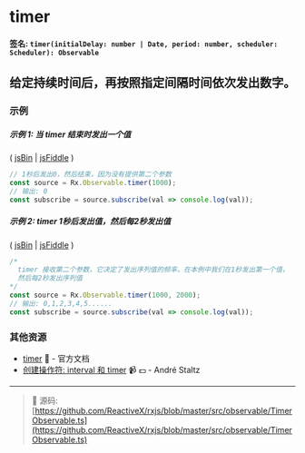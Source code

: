 # timer

#### 签名: `timer(initialDelay: number | Date, period: number, scheduler: Scheduler): Observable`

## 给定持续时间后，再按照指定间隔时间依次发出数字。

### 示例

##### 示例 1: 当 timer 结束时发出一个值

( [jsBin](http://jsbin.com/pazajanehu/1/edit?js,console) | [jsFiddle](https://jsfiddle.net/btroncone/vpx0y8fu/) )

```js
// 1秒后发出0，然后结束，因为没有提供第二个参数
const source = Rx.Observable.timer(1000);
// 输出: 0
const subscribe = source.subscribe(val => console.log(val));
```

##### 示例 2: timer 1秒后发出值，然后每2秒发出值

( [jsBin](http://jsbin.com/kejidofuje/1/edit?js,console) | [jsFiddle](https://jsfiddle.net/btroncone/30ddov8j/) )

```js
/*
  timer 接收第二个参数，它决定了发出序列值的频率，在本例中我们在1秒发出第一个值，
  然后每2秒发出序列值
*/
const source = Rx.Observable.timer(1000, 2000);
// 输出: 0,1,2,3,4,5......
const subscribe = source.subscribe(val => console.log(val));
```


### 其他资源

* [timer](http://cn.rx.js.org/class/es6/Observable.js~Observable.html#static-method-timer) :newspaper: - 官方文档
* [创建操作符: interval 和 timer](https://egghead.io/lessons/rxjs-creation-operators-interval-and-timer?course=rxjs-beyond-the-basics-creating-observables-from-scratch) :video_camera: :dollar: - André Staltz

---
> :file_folder: 源码:  [https://github.com/ReactiveX/rxjs/blob/master/src/observable/TimerObservable.ts](https://github.com/ReactiveX/rxjs/blob/master/src/observable/TimerObservable.ts)
